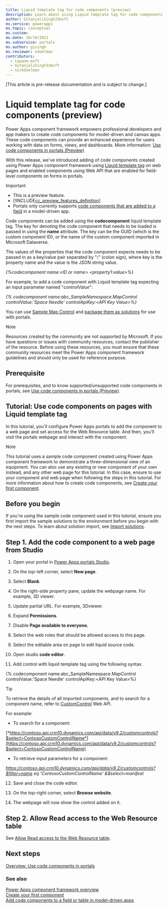 ```yaml
---
title: Liquid template tag for code components (preview)
description: Learn about using Liquid template tag for code components through portals Studio.
author: GitanjaliSingh33msft
ms.service: powerapps
ms.topic: conceptual
ms.custom: 
ms.date: 10/19/2021
ms.subservice: portals
ms.author: gisingh
ms.reviewer: ndoelman
contributors:
  - tapanm-msft
  - GitanjaliSingh33msft
  - nickdoelman
---
```


[This article is pre-release documentation and is subject to change.]

# Liquid template tag for code components (preview)

Power Apps component framework empowers professional developers and app makers to create code components for model-driven and canvas apps. These code components can provide an enhanced experience for users working with data on forms, views, and dashboards. More information: [Use code components in portals (Preview)](https://docs.microsoft.com/powerapps/maker/portals/component-framework)

With this release, we've introduced adding of code components created using Power Apps component framework using [Liquid template tag](https://docs.microsoft.com/powerapps/maker/portals/liquid/liquid-tags) on web pages and enabled components using Web API that are enabled for field-level components on forms in portals.

> [!IMPORTANT]
> - This is a preview feature.
> - [!INCLUDE[cc_preview_features_definition](../../includes/cc-preview-features-definition.md)]
> - Portals only currently supports [code components that are added to a field](../../developer/component-framework/add-custom-controls-to-a-field-or-entity.md#add-a-code-component-to-a-column) in a model-driven app.

Code components can be added using the **codecomponent** liquid template tag. The key for denoting the code component that needs to be loaded is passed in using the **name** attribute. The key can be the GUID (which is the custom component ID), or the name of the custom component imported in Microsoft Dataverse.

The values of the properties that the code component expects needs to be passed in as a key/value pair separated by "**:**" (colon sign), where key is the property name and the value is the JSON string value.

*{%codecomponent name:&lt;ID or name&gt; &lt;property1:value&gt;%}*

For example, to add a code component with Liquid template tag expecting an input parameter named "*controlValue*":

*{% codecomponent name:abc\_SampleNamespace.MapControl controlValue:'Space Needle' controlApiKey:&lt;API Key Value&gt;%}*

You can use [Sample Map Control](https://docs.microsoft.com/en-us/powerapps/developer/component-framework/sample-controls/map-control) and [package them as solutions](https://docs.microsoft.com/powerapps/developer/component-framework/implementing-controls-using-typescript#packaging-your-code-components) for use with portals.

> [!NOTE]
> Resources created by the community are not supported by Microsoft. If you have questions or issues with community resources, contact the publisher of the resource. Before using these resources, you must ensure that these community resources meet the Power Apps component framework guidelines and should only be used for reference purpose.

## Prerequisite

For prerequisites, and to know supported/unsupported code components in portals, see [Use code components in portals (Preview)](https://docs.microsoft.com/powerapps/maker/portals/component-framework).

## Tutorial: Use code components on pages with Liquid template tag

In this tutorial, you'll configure Power Apps portals to add the component to a web page and set access for the Web Resource table. And then, you'll visit the portals webpage and interact with the component.

> [!NOTE]
> This tutorial uses a sample code component created using Power Apps component framework to demonstrate a three-dimensional view of an equipment. You can also use any existing or new component of your own instead, and any other web page for this tutorial. In this case, ensure to use your component and web page when following the steps in this tutorial. For more information about how to create code components, see [Create your first component](https://docs.microsoft.com/powerapps/developer/component-framework/implementing-controls-using-typescript).

## Before you begin

If you're using the sample code component used in this tutorial, ensure you first import the sample solutions to the environment before you begin with the next steps. To learn about solution import, see [Import solutions](https://docs.microsoft.com/powerapps/maker/data-platform/import-update-export-solutions).

## Step 1. Add the code component to a web page from Studio

1.  Open your portal in [Power Apps portals Studio](https://docs.microsoft.com/en-us/powerapps/maker/portals/portal-designer-anatomy).

2.  On the top-left corner, select **New page**.

3.  Select **Blank**.

4.  On the right-side property pane, update the webpage name. For example, 3D viewer.

5.  Update partial URL. For example, 3Dviewer.

6.  Expand **Permissions**.

7.  Disable **Page available to everyone.**

8.  Select the web roles that should be allowed access to this page.

9.  Select the editable area on page to edit liquid source code.

10. Open studio **code editor**.

11. Add control with liquid template tag using the following syntax.

{% codecomponent name:abc\_SampleNamespace.MapControl controlValue:'Space Needle' controlApiKey:&lt;API Key Value&gt;%}

> [!TIP]
> To retrieve the details of all imported components, and to search for a component name, refer to [CustomControl](https://docs.microsoft.com/powerapps/developer/data-platform/reference/entities/customcontrol) Web API.

For example:

-   To search for a component:

[*https://contoso.api.crm10.dynamics.com/api/data/v9.2/customcontrols?$select=ContosoCustomControlName*](https://contoso.api.crm10.dynamics.com/api/data/v9.2/customcontrols?$select=ContosoCustomControlName)

-   To retrieve input parameters for a component:

*https://contoso.api.crm10.dynamics.com/api/data/v9.2/customcontrols?$filter=name eq 'ContosoCustomControlName' &$select=manifest*

12. Save and close the code editor.

13. On the top-right corner, select **Browse website**.

14. The webpage will now show the control added on it.

## Step 2. Allow Read access to the Web Resource table

See [Allow Read access to the Web Resource table](https://docs.microsoft.com/powerapps/maker/portals/component-framework-tutorial#step-5-allow-read-access-to-the-web-resource-table).


## Next steps

[Overview: Use code components in portals](component-framework.md)

### See also

[Power Apps component framework overview](../../developer/component-framework/overview.md) <br>
[Create your first component](../../developer/component-framework/implementing-controls-using-typescript.md) <br>
[Add code components to a field or table in model-driven apps](../../developer/component-framework/add-custom-controls-to-a-field-or-entity.md)

